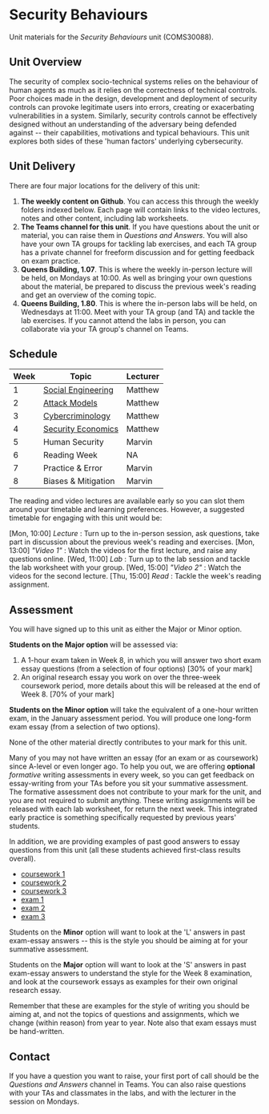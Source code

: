 # Security Behaviours

Unit materials for the _Security Behaviours_ unit (COMS30088).


## Unit Overview

The security of complex socio-technical systems relies on the behaviour of human agents as much as it relies on the correctness of technical controls. Poor choices made in the design, development and deployment of security controls can provoke legitimate users into errors, creating or exacerbating vulnerabilities in a system.  Similarly, security controls cannot be effectively designed without an understanding of the adversary being defended against -- their capabilities, motivations and typical behaviours. This unit explores both sides of these 'human factors' underlying cybersecurity.  


## Unit Delivery

There are four major locations for the delivery of this unit:

1. **The weekly content on Github**. You can access this through the weekly folders indexed below. Each page will contain links to the video lectures, notes and other content, including lab worksheets.
2. **The Teams channel for this unit**. If you have questions about the unit or material, you can raise them in _Questions and Answers_. You will also have your own TA groups for tackling lab exercises, and each TA group has a private channel for freeform discussion and for getting feedback on exam practice. 
3. **Queens Building, 1.07**. This is where the weekly in-person lecture will be held, on Mondays at 10:00. As well as bringing your own questions about the material, be prepared to discuss the previous week's reading and get an overview of the coming topic.
4. **Queens Building, 1.80**. This is where the in-person labs will be held, on Wednesdays at 11:00. Meet with your TA group (and TA) and tackle the lab exercises. If you cannot attend the labs in person, you can collaborate via your TA group's channel on Teams. 


## Schedule

| Week | Topic | Lecturer |
|------|-------|----------|
| 1 | [Social Engineering](./01-social_engineering/) | Matthew |
| 2 | [Attack Models](./02-threat_modelling/) | Matthew |
| 3 | [Cybercriminology](./03-cybercriminology) | Matthew |
| 4 | [Security Economics](./04-security_economics) | Matthew |
| 5 | Human Security | Marvin |
| 6 | Reading Week | NA |
| 7 | Practice & Error | Marvin | 
| 8 | Biases & Mitigation | Marvin |


The reading and video lectures are available early so you can slot them around your timetable and learning preferences. However, a suggested timetable for engaging with this unit would be:

[Mon, 10:00] _Lecture_ : Turn up to the in-person session, ask questions, take part in discussion about the previous week's reading and exercises.
[Mon, 13:00] _"Video 1"_ : Watch the videos for the first lecture, and raise any questions online.
[Wed, 11:00] _Lab_ : Turn up to the lab session and tackle the lab worksheet with your group.
[Wed, 15:00] _"Video 2"_ : Watch the videos for the second lecture.
[Thu, 15:00] _Read_ : Tackle the week's reading assignment.


## Assessment

You will have signed up to this unit as either the Major or Minor option.

**Students on the Major option** will be assessed via:

1. A 1-hour exam taken in Week 8, in which you will answer two short exam essay questions (from a selection of four options) [30% of your mark]
2. An original research essay you work on over the three-week coursework period, more details about this will be released at the end of Week 8. [70% of your mark]

**Students on the Minor option** will take the equivalent of a one-hour written exam, in the January assessment period. You will produce one long-form exam essay (from a selection of two options). 

None of the other material directly contributes to your mark for this unit.

Many of you may not have written an essay (for an exam or as coursework) since A-level or even longer ago. To help you out, we are offering **optional** _formative_ writing assessments in every week, so you can get feedback on essay-writing from your TAs before you sit your summative assessment. The formative assessment does not contribute to your mark for the unit, and you are not required to submit anything. These writing assignments will be released with each lab worksheet, for return the next week. This integrated early practice is something specifically requested by previous years' students. 

In addition, we are providing examples of past good answers to essay questions from this unit (all these students achieved first-class results overall).

- [coursework 1](./examples/essay1.pdf)
- [coursework 2](./examples/essay2.pdf)
- [coursework 3](./examples/essay3.pdf)
- [exam 1](./examples/exam1.pdf)
- [exam 2](./examples/exam2.pdf)
- [exam 3](./examples/exam3.pdf)

Students on the **Minor** option will want to look at the 'L' answers in past exam-essay answers -- this is the style you should be aiming at for your summative assessment.

Students on the **Major** option will want to look at the 'S' answers in past exam-essay answers to understand the style for the Week 8 examination, and look at the coursework essays as examples for their own original research essay. 

Remember that these are examples for the style of writing you should be aiming at, and not the topics of questions and assignments, which we change (within reason) from year to year. Note also that exam essays must be hand-written.


## Contact

If you have a question you want to raise, your first port of call should be the _Questions and Answers_ channel in Teams.
You can also raise questions with your TAs and classmates in the labs, and with the lecturer in the session on Mondays.
